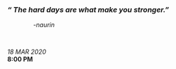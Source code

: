 ### *“ The hard days are what make you stronger.”*

&nbsp; &nbsp; &nbsp; &nbsp; _&nbsp; &nbsp;&nbsp; &nbsp; -naurin_


&nbsp;
&nbsp;
&nbsp;


*18 MAR 2020* \
__8:00 PM__
